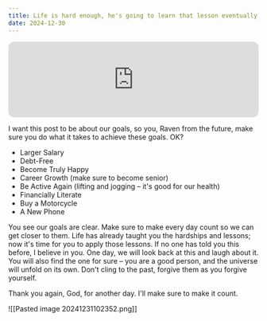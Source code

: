 ```yaml
---
title: Life is hard enough, he's going to learn that lesson eventually
date: 2024-12-30
---
```


<iframe style="border-radius:12px" src="https://open.spotify.com/embed/track/2ONW0ksoUixoxT7gfI9hWX?utm_source=generator" width="100%" height="152" frameBorder="0" allowfullscreen="" allow="autoplay; clipboard-write; encrypted-media; fullscreen; picture-in-picture" loading="lazy"></iframe>

I want this post to be about our goals, so you, Raven from the future, make sure you do what it takes to achieve these goals. OK?

- Larger Salary
- Debt-Free
- Become Truly Happy
- Career Growth (make sure to become senior)
- Be Active Again (lifting and jogging – it's good for our health)
- Financially Literate
- Buy a Motorcycle
- A New Phone

You see our goals are clear. Make sure to make every day count so we can get closer to them. Life has already taught you the hardships and lessons; now it's time for you to apply those lessons. If no one has told you this before, I believe in you. One day, we will look back at this and laugh about it. You will also find the one for sure – you are a good person, and the universe will unfold on its own. Don't cling to the past, forgive them as you forgive yourself.

Thank you again, God, for another day. I'll make sure to make it count.

![[Pasted image 20241231102352.png]]

